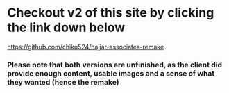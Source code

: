 # Checkout v2 of this site by clicking the link down below

https://github.com/chiku524/hajjar-associates-remake

### Please note that both versions are unfinished, as the client did provide enough content, usable images and a sense of what they wanted (hence the remake)
